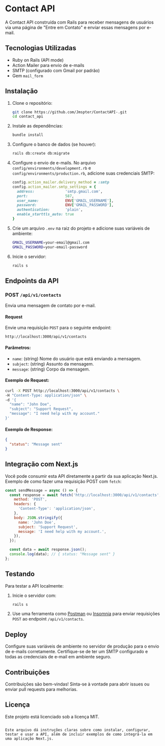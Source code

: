 # Contact API

A Contact API construída com Rails para receber mensagens de usuários via uma página de "Entre em Contato" e enviar essas mensagens por e-mail.

## Tecnologias Utilizadas

- Ruby on Rails (API mode)
- Action Mailer para envio de e-mails
- SMTP (configurado com Gmail por padrão)
- Gem `mail_form`

## Instalação

1. Clone o repositório:
   ```bash
   git clone https://github.com/Jmspter/ContactAPI-.git
   cd contact_api
   ```

2. Instale as dependências:
   ```bash
   bundle install
   ```

3. Configure o banco de dados (se houver):
   ```bash
   rails db:create db:migrate
   ```

4. Configure o envio de e-mails. No arquivo `config/environments/development.rb` e `config/environments/production.rb`, adicione suas credenciais SMTP:
   ```ruby
   config.action_mailer.delivery_method = :smtp
   config.action_mailer.smtp_settings = {
     address:              'smtp.gmail.com',
     port:                 587,
     user_name:            ENV['GMAIL_USERNAME'],
     password:             ENV['GMAIL_PASSWORD'],
     authentication:       'plain',
     enable_starttls_auto: true
   }
   ```

5. Crie um arquivo `.env` na raiz do projeto e adicione suas variáveis de ambiente:
   ```bash
   GMAIL_USERNAME=your-email@gmail.com
   GMAIL_PASSWORD=your-email-password
   ```

6. Inicie o servidor:
   ```bash
   rails s
   ```

## Endpoints da API

### POST `/api/v1/contacts`

Envia uma mensagem de contato por e-mail.

#### Request
Envie uma requisição `POST` para o seguinte endpoint:
```
http://localhost:3000/api/v1/contacts
```

#### Parâmetros:

- `name`: (string) Nome do usuário que está enviando a mensagem.
- `subject`: (string) Assunto da mensagem.
- `message`: (string) Corpo da mensagem.

#### Exemplo de Request:
```bash
curl -X POST http://localhost:3000/api/v1/contacts \
-H "Content-Type: application/json" \
-d '{
  "name": "John Doe",
  "subject": "Support Request",
  "message": "I need help with my account."
}'
```

#### Exemplo de Response:
```json
{
  "status": "Message sent"
}
```

## Integração com Next.js

Você pode consumir esta API diretamente a partir da sua aplicação Next.js. Exemplo de como fazer uma requisição POST com `fetch`:

```js
const sendMessage = async () => {
  const response = await fetch('http://localhost:3000/api/v1/contacts', {
    method: 'POST',
    headers: {
      'Content-Type': 'application/json',
    },
    body: JSON.stringify({
      name: 'John Doe',
      subject: 'Support Request',
      message: 'I need help with my account.',
    }),
  });

  const data = await response.json();
  console.log(data); // { status: "Message sent" }
};
```

## Testando

Para testar a API localmente:

1. Inicie o servidor com:
   ```bash
   rails s
   ```

2. Use uma ferramenta como [Postman](https://www.postman.com/) ou [Insomnia](https://insomnia.rest/) para enviar requisições `POST` ao endpoint `/api/v1/contacts`.

## Deploy

Configure suas variáveis de ambiente no servidor de produção para o envio de e-mails corretamente. Certifique-se de ter um SMTP configurado e todas as credenciais de e-mail em ambiente seguro.

## Contribuições

Contribuições são bem-vindas! Sinta-se à vontade para abrir issues ou enviar pull requests para melhorias.

## Licença

Este projeto está licenciado sob a licença MIT.
```

Este arquivo dá instruções claras sobre como instalar, configurar, testar e usar a API, além de incluir exemplos de como integrá-la em uma aplicação Next.js.
